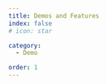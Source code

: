 ```yaml
---
title: Demos and Features
index: false
# icon: star

category:
  - Demo

order: 1
---
```


<Catalog />
